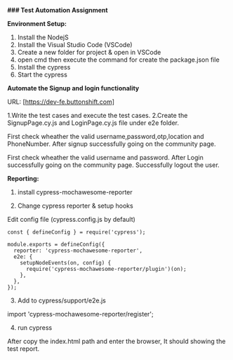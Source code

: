 **### Test Automation Assignment**

**Environment Setup:**

   1. Install the  NodejS
   2. Install the Visual Studio Code (VSCode)
   3. Create a new folder for project & open in VSCode
   4. open cmd then execute the command for create the package.json file
             <!-- npm -i init -->
   5. Install the cypress
              <!-- npm install cypress --save -dev -->
   6. Start the cypress 
              <!-- npx cypress open -->
              


**Automate the Signup and login functionality**

URL: [https://dev-fe.buttonshift.com]

1.Write the test cases and execute the test cases.
2.Create the SignupPage.cy.js and LoginPage.cy.js file under e2e folder. 
<!-- In Signup the new user-->
First check wheather the valid username,password,otp,location and PhoneNumber. After signup successfully going on the community page.
<!-- In Login the user -->
First check wheather the valid username and password. After Login successfully going on the community page.
Successfully logout the user.
<!-- In Login the Invalid user  -->


**Reporting:**

1. install cypress-mochawesome-reporter
<!-- npm i --save-dev cypress-mochawesome-reporter -->
2. Change cypress reporter & setup hooks

Edit config file (cypress.config.js by default)

```
const { defineConfig } = require('cypress');

module.exports = defineConfig({
  reporter: 'cypress-mochawesome-reporter',
  e2e: {
    setupNodeEvents(on, config) {
      require('cypress-mochawesome-reporter/plugin')(on);
    },
  },
});
```
3. Add to cypress/support/e2e.js

import 'cypress-mochawesome-reporter/register';

4. run cypress
<!-- npx cypress run  -->

After copy the index.html path and enter the browser, It should showing the test report.

   
